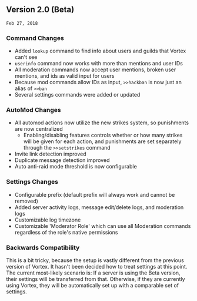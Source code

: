 ## Version 2.0 (Beta)
`Feb 27, 2018`
### Command Changes
* Added `lookup` command to find info about users and guilds that Vortex can't see
* `userinfo` command now works with more than mentions and user IDs
* All moderation commands now accept user mentions, broken user mentions, and ids as valid input for users
* Because mod commands allow IDs as input, `>>hackban` is now just an alias of `>>ban`
* Several settings commands were added or updated

### AutoMod Changes
* All automod actions now utilize the new strikes system, so punishments are now centralized
  * Enabling/disabling features controls whether or how many strikes will be given for each action, and punishments are set separately through the `>>setstrikes` command
* Invite link detection improved
* Duplicate message detection improved
* Auto anti-raid mode threshold is now configurable

### Settings Changes
* Configurable prefix (default prefix will always work and cannot be removed)
* Added server activity logs, message edit/delete logs, and moderation logs
* Customizable log timezone
* Customizable 'Moderator Role' which can use all Moderation commands regardless of the role's native permissions

### Backwards Compatibility
This is a bit tricky, because the setup is vastly different from the previous version of Vortex. It hasn't been decided how to treat settings at this point. The current most-likely scenario is: If a server is using the Beta version, their settings will be transferred from that. Otherwise, if they are currently using Vortex, they will be automatically set up with a comparable set of settings.
